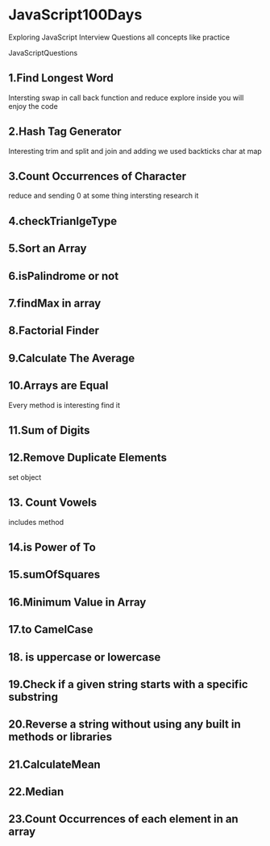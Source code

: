 # JavaScript100Days
Exploring JavaScript Interview Questions all concepts like practice 


JavaScriptQuestions
## 1.Find Longest Word
 Intersting swap in call back function and reduce explore inside you will enjoy the code 
## 2.Hash Tag Generator
 Interesting trim and split and join and adding we used backticks char at map 
## 3.Count Occurrences of Character
 reduce and sending 0 at some thing intersting research it 
## 4.checkTrianlgeType 
## 5.Sort an Array
## 6.isPalindrome or not
## 7.findMax in array
## 8.Factorial Finder
## 9.Calculate The Average
## 10.Arrays are Equal 
Every method is interesting find it 
## 11.Sum of Digits
## 12.Remove Duplicate Elements
 set object 
 ## 13. Count Vowels
  includes method
  ## 14.is Power of To
  ## 15.sumOfSquares
  ## 16.Minimum Value in Array
  ## 17.to CamelCase
  ## 18. is uppercase or lowercase
  ## 19.Check if a given string starts with a specific substring
  ## 20.Reverse a string without using any built in methods or libraries 
  ## 21.CalculateMean
  ## 22.Median
  ## 23.Count Occurrences of each element in an array
